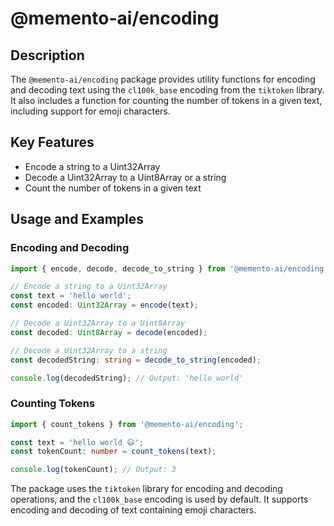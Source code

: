 # @memento-ai/encoding

## Description
The `@memento-ai/encoding` package provides utility functions for encoding and decoding text using the `cl100k_base` encoding from the `tiktoken` library. It also includes a function for counting the number of tokens in a given text, including support for emoji characters.

## Key Features
- Encode a string to a Uint32Array
- Decode a Uint32Array to a Uint8Array or a string
- Count the number of tokens in a given text

## Usage and Examples

### Encoding and Decoding

```typescript
import { encode, decode, decode_to_string } from '@memento-ai/encoding';

// Encode a string to a Uint32Array
const text = 'hello world';
const encoded: Uint32Array = encode(text);

// Decode a Uint32Array to a Uint8Array
const decoded: Uint8Array = decode(encoded);

// Decode a Uint32Array to a string
const decodedString: string = decode_to_string(encoded);

console.log(decodedString); // Output: 'hello world'
```

### Counting Tokens

```typescript
import { count_tokens } from '@memento-ai/encoding';

const text = 'hello world 😃';
const tokenCount: number = count_tokens(text);

console.log(tokenCount); // Output: 3
```

The package uses the `tiktoken` library for encoding and decoding operations, and the `cl100k_base` encoding is used by default. It supports encoding and decoding of text containing emoji characters.
